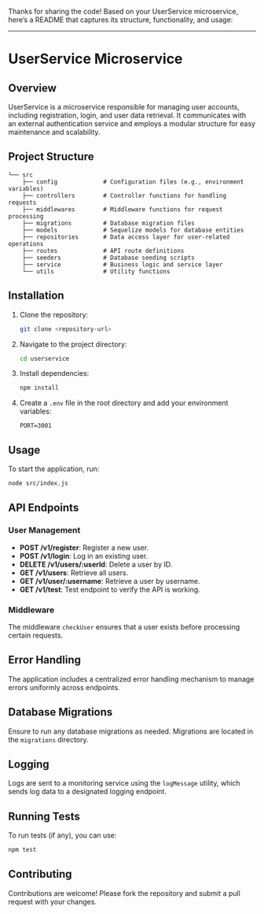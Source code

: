 Thanks for sharing the code! Based on your UserService microservice, here’s a README that captures its structure, functionality, and usage:

---

# UserService Microservice

## Overview

UserService is a microservice responsible for managing user accounts, including registration, login, and user data retrieval. It communicates with an external authentication service and employs a modular structure for easy maintenance and scalability.

## Project Structure

```
└── src
    ├── config             # Configuration files (e.g., environment variables)
    ├── controllers        # Controller functions for handling requests
    ├── middlewares        # Middleware functions for request processing
    ├── migrations         # Database migration files
    ├── models             # Sequelize models for database entities
    ├── repositories       # Data access layer for user-related operations
    ├── routes             # API route definitions
    ├── seeders            # Database seeding scripts
    ├── service            # Business logic and service layer
    └── utils              # Utility functions
```

## Installation

1. Clone the repository:

   ```bash
   git clone <repository-url>
   ```

2. Navigate to the project directory:

   ```bash
   cd userservice
   ```

3. Install dependencies:

   ```bash
   npm install
   ```

4. Create a `.env` file in the root directory and add your environment variables:

   ```plaintext
   PORT=3001
   ```

## Usage

To start the application, run:

```bash
node src/index.js
```

## API Endpoints

### User Management

- **POST /v1/register**: Register a new user.
- **POST /v1/login**: Log in an existing user.
- **DELETE /v1/users/:userId**: Delete a user by ID.
- **GET /v1/users**: Retrieve all users.
- **GET /v1/user/:username**: Retrieve a user by username.
- **GET /v1/test**: Test endpoint to verify the API is working.

### Middleware

The middleware `checkUser` ensures that a user exists before processing certain requests.

## Error Handling

The application includes a centralized error handling mechanism to manage errors uniformly across endpoints.

## Database Migrations

Ensure to run any database migrations as needed. Migrations are located in the `migrations` directory.

## Logging

Logs are sent to a monitoring service using the `logMessage` utility, which sends log data to a designated logging endpoint.

## Running Tests

To run tests (if any), you can use:

```bash
npm test
```

## Contributing

Contributions are welcome! Please fork the repository and submit a pull request with your changes.
